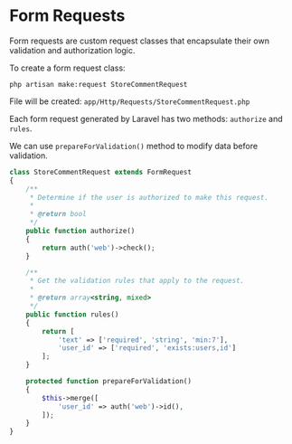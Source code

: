 # Form Requests

Form requests are custom request classes that encapsulate their own validation and authorization logic. 

To create a form request class:

```
php artisan make:request StoreCommentRequest
```
File will be created: `app/Http/Requests/StoreCommentRequest.php`

Each form request generated by Laravel has two methods: `authorize` and `rules`.

We can use `prepareForValidation()` method to modify data before validation.

```php
class StoreCommentRequest extends FormRequest
{
    /**
     * Determine if the user is authorized to make this request.
     *
     * @return bool
     */
    public function authorize()
    {
        return auth('web')->check();
    }

    /**
     * Get the validation rules that apply to the request.
     *
     * @return array<string, mixed>
     */
    public function rules()
    {
        return [
            'text' => ['required', 'string', 'min:7'],
            'user_id' => ['required', 'exists:users,id']
        ];
    }

    protected function prepareForValidation()
    {
        $this->merge([
            'user_id' => auth('web')->id(),
        ]);
    }
}
```
